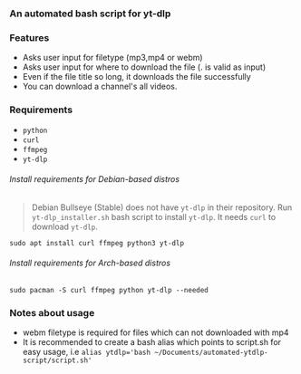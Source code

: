 ### An automated bash script for yt-dlp

### Features

- Asks user input for filetype (mp3,mp4 or webm)
- Asks user input for where to download the file (. is valid as input)
- Even if the file title so long, it downloads the file successfully
- You can download a channel's all videos.

### Requirements

- `python`
- `curl`
- `ffmpeg`
- `yt-dlp`

###### Install requirements for Debian-based distros

> Debian Bullseye (Stable) does not have `yt-dlp` in their repository. Run `yt-dlp_installer.sh` bash script to install `yt-dlp`. It needs `curl` to download `yt-dlp`.

```
sudo apt install curl ffmpeg python3 yt-dlp
```

###### Install requirements for Arch-based distros
```
sudo pacman -S curl ffmpeg python yt-dlp --needed
```

### Notes about usage
- webm filetype is required for files which can not downloaded with mp4
- It is recommended to create a bash alias which points to script.sh for easy usage, i.e `alias ytdlp='bash ~/Documents/automated-ytdlp-script/script.sh'`
